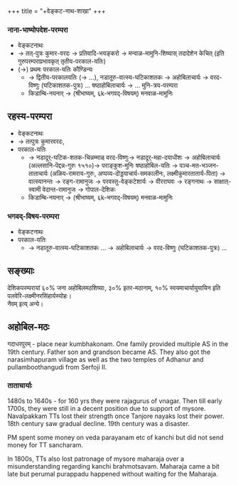 +++
title = "+वेङ्कट-नाथ-शाखा"
+++

### नाना-भाष्योपदेश-परम्परा
- वेङ्कटनाथः
- →  तत्-पुत्रः कुमार-वरदः → प्रतिवादि-भयङ्करो → मन्वाळ-मामुनि-शिष्यास् तदादेशेन केचित् (इति गुरुपरम्पराप्रभावकृत् तृतीय-परकाल-यतिः)
- (→) प्रथमः परकाल-यतिः कौण्डिन्यः
  - → द्वितीय-परकालयतिः (→ …), नडातूरु-वात्स्य-घटिकाशतकः → अहोबिलाचार्यः → वरद-विष्णुः (घटिकाशतक-पुत्रः) … षष्ठाहोबिलाचार्यः → … मुनि-त्रय-परम्परा
  - किडाम्बि-नयनार् → (श्रीभाष्यम्, ६k-भगवद्-विषयम्) मनवाळ-मामुनिः

## रहस्य-परम्परा
- वेङ्कटनाथः
- →  तत्पुत्रः कुमारवरदः,
- परकाल-यतिः
  - → नडादूर्-घटिक-शतक-चिन्नम्माळ् वरद-विष्णुः→ नडादूर्-महा-दयाधीशः → अहोबिलाचार्यः (अल्लसानि-पॆद्दन्न-गुरुः १५१०)→ पराङ्कुश-मुनिः षष्ठाहोबिल-यतिः → पञ्च-मत-भञ्जन-ताताचार्यः (अळिय-रामराय-गुरुः, अप्पय्य-दॊड्डयाचार्य-समकालीनः, लक्ष्मीकुमारतातार्य-पिता) → वात्स्यानन्तः → रङ्ग-रामानुजः → परवस्तु-वेङ्कटेशार्यः → वीरराघवः → रङ्गनाथः → साक्षात्-स्वामी वेदान्त-रामानुजः → गोपाल-देशिकः
  - किडाम्बि-नयनार् → (श्रीभाष्यम्, ६k-भगवद्-विषयम्) मनवाळ-मामुनिः

### भगवद्-विषय-परम्परा
- वेङ्कटनाथः
- परकाल-यतिः
  - → नडातूरु-वात्स्य-घटिकाशतकः … → अहोबिलाचार्यः → वरद-विष्णुः (घटिकाशतक-पुत्रः) … 



## सङ्ख्याः
देशिकपरम्परायां ६०% जना अहोबिलमठशिष्याः, ३०% इतर-मठानाम्, १०% स्वयमाचार्यायुयायिन इति पलवेरि-लक्ष्मीनरसिंहार्यस्योहः।  
नैवम् इत्य् अन्ये। 

## अहोबिल-मठः
गदाधरपुरम् - place near kumbhakonam. One family provided multiple AS in the 19th century. Father son and grandson became AS. They also got the narasimhapuram village as well as the two temples of Adhanur and pullamboothangudi from Serfoji II.

### ताताचार्याः
1480s to 1640s - for 160 yrs they were rajagurus of vnagar. Then till early 1700s, they were still in a decent position due to support of mysore. Navalpakkam TTs lost their strength once Tanjore nayaks lost their power. 18th century saw gradual decline. 19th century was a disaster.

PM spent some money on veda parayanam etc of kanchi but did not send money for TT sancharam. 

In 1800s, TTs also lost patronage of mysore maharaja over a misunderstanding regarding kanchi brahmotsavam. Maharaja came a bit late but perumal purappadu happened without waiting for the Maharaja.